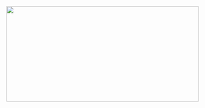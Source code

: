 <img src="https://github.com/bhavesh1129/All-In-One-Interview-Preparation/blob/main/Core%20Subjects/Computer%20Networks/Computer%20Networks.gif" width="100%" height="250">
